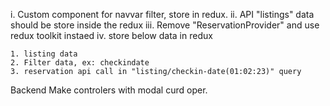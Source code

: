 

i. Custom component for navvar filter, store in redux.
ii. API "listings" data should be store inside the redux
iii. Remove "ReservationProvider" and use redux toolkit instaed
iv. store below data in redux

    1. listing data
    2. Filter data, ex: checkindate
    3. reservation api call in "listing/checkin-date(01:02:23)" query

Backend Make controlers with modal curd oper.